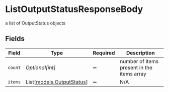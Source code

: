 # ListOutputStatusResponseBody

a list of OutputStatus objects


## Fields

| Field                                                  | Type                                                   | Required                                               | Description                                            |
| ------------------------------------------------------ | ------------------------------------------------------ | ------------------------------------------------------ | ------------------------------------------------------ |
| `count`                                                | *Optional[int]*                                        | :heavy_minus_sign:                                     | number of items present in the items array             |
| `items`                                                | List[[models.OutputStatus](../models/outputstatus.md)] | :heavy_minus_sign:                                     | N/A                                                    |
